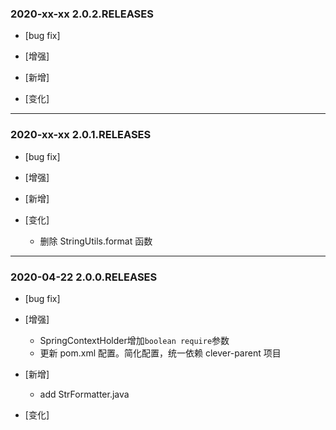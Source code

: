 ### 2020-xx-xx 2.0.2.RELEASES

- [bug fix]

- [增强]
    
- [新增]

- [变化]

---

### 2020-xx-xx 2.0.1.RELEASES

- [bug fix]

- [增强]
    
- [新增]

- [变化]
    - 删除 StringUtils.format 函数
---

### 2020-04-22 2.0.0.RELEASES

- [bug fix]

- [增强]
    - SpringContextHolder增加`boolean require`参数
    - 更新 pom.xml 配置。简化配置，统一依赖 clever-parent 项目
- [新增]
    - add StrFormatter.java
- [变化]
